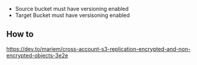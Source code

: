 - Source bucket must have versioning enabled
- Target Bucket must have versisoning enabled

## How to

https://dev.to/mariem/cross-account-s3-replication-encrypted-and-non-encrypted-objects-3e2e

